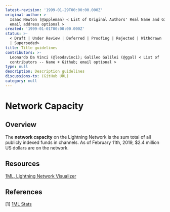 ```yaml
---
latest-revision: '1999-01-29T00:00:00.000Z'
original-author: >-
  Isaac Newton (@appleman) < List of Original Authors' Real Name and Github;
  email address optional >
created: '1999-01-01T00:00:00.000Z'
status: >-
  < Draft | Under Review | Deferred | Proofing | Rejected | Withdrawn | Accepted
  | Superseded>
title: Title guidelines
contributors: >-
  Leonardo Da Vinci (@leodavinci); Galileo Galilei (@ggal) < List of
  contributors -- Name + Github; email optional >
type: null
description: Description guidelines
discussions-to: (GitHub URL)
category: null
---
```


# Network Capacity

## Overview

The **network capacity** on the Lightning Network is the sum total of all publicly indexed funds in channels. As of February 11th, 2019, $2.4 million US dollars are on the network.

## Resources

[1ML, Lightning Network Visualizer](https://1ml.com/)

## References

\[1\] [1ML Stats](https://1ml.com/)

